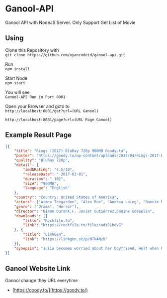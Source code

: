 # Ganool-API
Ganool API with NodeJS Server. Only Support Get List of Movie

## Using
Clone this Repository with  
`git clone https://github.com/nyancodeid/ganool-api.git`

Run  
`npm install`

Start Node  
`npm start`

You will see  
`Ganool-API Run in Port 8081`

Open your Browser and goto to  
`http://localhost:8081/get?url=(URL Ganool)`  

`http://localhost:8081/page?url=(URL Page Ganool)`  

## Example Result Page
```json
[{
    "title": "Rings (2017) BluRay 720p 900MB Goody.to",
    "poster": "https://goody.to/wp-content/uploads/2017/04/Rings-2017-Bluray-258x323.jpg?v=1",
    "quality": "BluRay 720p",
    "detail": {
        "imdbRating": "4.5/10",
        "releaseDate": " 2017-02-01",
        "duration": " 102",
        "size": "900MB",
        "language": "English"
    },
    "country": "Country: United States of America",
    "actors": ["Aimee Teegarden", "Alex Roe", "Andrea Laing", "Bonnie Morgan", "Johnny Galecki", "Laura Wiggins", "Matilda Anna Ingrid Lutz", "Surely Alvelo", "Vincent D'Onofrio", "Zach Roerig"],
    "genre": ["Drama", "Horror"],
    "director": "Diane Durant,F. Javier Gutiérrez,Janine Gosselin",
    "downloads": [{
        "title": "Rockfile.to",
        "link": "https://rockfile.to/file/sudsDLhdvG"
    }, {
        "title": "LinkGen",
        "link": "https://linkgen.st/p/NTk4NzU"
    }],
    "synopsis": "Julia becomes worried about her boyfriend, Holt when he explores the dark urban legend of a mysterious videotape said to kill the watcher seven days after viewing. She sacrifices herself to save her boyfriend and in doing so makes a horrifying discovery: there is a \"movie within the movie\" that no one has ever seen before."
}]
```

## Ganool Website Link
Ganool change they URL everytime
 
- [https://goody.to/](https://goody.to/)

